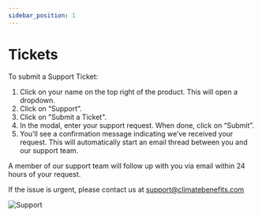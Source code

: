 ```yaml
---
sidebar_position: 1
---
```


# Tickets   

To submit a Support Ticket:

1. Click on your name on the top right of the product. This will open a dropdown.
2. Click on “Support”.
3. Click on "Submit a Ticket". 
4. In the modal, enter your support request. When done, click on “Submit”.
5. You’ll see a confirmation message indicating we’ve received your request. This will automatically start an email thread between you and our support team.

A member of our support team will follow up with you via email within 24 hours of your request.

If the issue is urgent, please contact us at support@climatebenefits.com


![Support](../../src/assets/Support.gif)